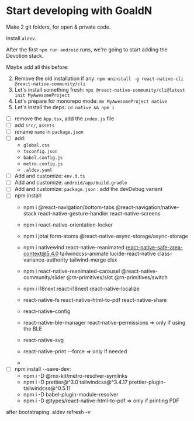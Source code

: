 # Start developing with GoaldN

Make 2 git folders, for open & private code.

Install `aldev`.

After the first `npm run android` runs, we're going to start adding the Devotion stack.

Maybe add all this before:

   2. Remove the old installation if any: `npm uninstall -g react-native-cli @react-native-community/cli`
   3. Let's install something fresh: `npx @react-native-community/cli@latest init MyAwesomeProject`
   4. Let's prepare for monorepo mode: `mv MyAwesomeProject native`
   5. Let's install the deps: `cd native && npm i`

- [ ] remove the `App.tsx`, add the `index.js` file
- [ ] add `src/`, `assets`
- [ ] rename `name` in `package.json`
- [ ] add:
  - `global.css`
  - `tsconfig.json`
  - `babel.config.js`
  - `metro.config.js`
  - `.aldev.yaml`
- [ ] Add and customize: `env.d.ts`
- [ ] Add and customize: `android/app/build.gradle`
- [ ] Add and customize: `package.json` : add the devDebug variant
- [ ] npm install:
  - npm i @react-navigation/bottom-tabs @react-navigation/native-stack react-native-gesture-handler react-native-screens
  - npm i react-native-orientation-locker
  - npm i jotai form-atoms @react-native-async-storage/async-storage
  - npm i nativewind react-native-reanimated react-native-safe-area-context@5.4.0 tailwindcss-animate lucide-react-native class-variance-authority tailwind-merge clsx
  - npm i react-native-reanimated-carousel @react-native-community/slider @rn-primitives/slot @rn-primitives/switch
  - npm i i18next react-i18next react-native-localize
  - react-native-fs react-native-html-to-pdf react-native-share
  - react-native-config
  - react-native-ble-manager react-native-permissions => only if using the BLE
  - react-native-svg

  - react-native-print --force => only if needed
  -
- [ ] npm install --save-dev:
  - npm i -D @rnx-kit/metro-resolver-symlinks
  - npm i -D prettier@^3.0 tailwindcss@^3.4.17 prettier-plugin-tailwindcss@^0.5.11
  - npm i -D babel-plugin-module-resolver
  - npm i -D @types/react-native-html-to-pdf => only if printing PDF

after bootstraping: aldev refresh -v
